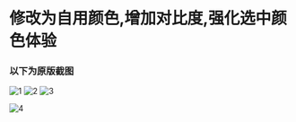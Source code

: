 # 修改为自用颜色,增加对比度,强化选中颜色体验

### 以下为原版截图
![1](Images/1.png)
![2](Images/2.png)
![3](Images/3.png)

![4](Images/4.png)
